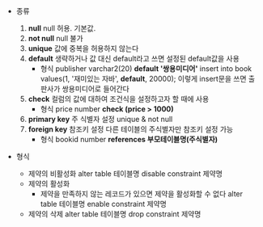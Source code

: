 - 종류
	1. **null**
		null 허용. 기본값.
	2. **not null**
		null 불가
	3. **unique**
		값에 중복을 허용하지 않는다
	4. **default**
		생략하거나 값 대신 default라고 쓰면 설정된 default값을 사용
		- 형식
			publisher varchar2(20) **default '쌍용미디어'**
			insert into book values(1, '재미있는 자바', **default**, 20000);
			이렇게 insert문을 쓰면 출판사가 쌍용미디어로 들어간다
	5. **check**
		컬럼의 값에 대하여 조건식을 설정하고자 할 때에 사용
		- 형식
			price number **check (price > 1000)**
	6. **primary key** 
		주 식별자 설정
		unique & not null
	7. **foreign key**
		참조키 설정
		다른 테이블의 주식별자만 참조키 설정 가능
		- 형식
			bookid number **references 부모테이블명(주식별자)**

- 형식
	- 제약의 비활성화
		alter table 테이블명 disable constraint 제약명
	- 제약의 활성화
		- 제약을 만족하지 않는 레코드가 있으면 제약을 활성화할 수 없다
		alter table 테이블명 enable constraint 제약명
	- 제약의 삭제
		alter table 테이블명 drop constraint 제약명


